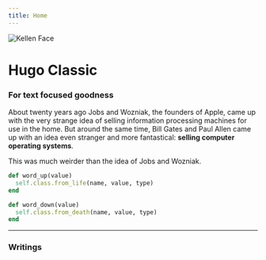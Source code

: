 ```yaml
---
title: Home
---
```


<img
  id="main-image"
  src="/images/partywizard.gif"
  alt="Kellen Face">

# Hugo Classic

### For text focused goodness

About twenty years ago Jobs and Wozniak, the founders of Apple, came up with the very strange idea of selling information processing machines for use in the home. But around the same time, Bill Gates and Paul Allen came up with an idea even stranger and more fantastical: **selling computer operating systems**.

This was much weirder than the idea of Jobs and Wozniak.

~~~ruby
def word_up(value)
  self.class.from_life(name, value, type)
end

def word_down(value)
  self.class.from_death(name, value, type)
end
~~~

---

### Writings
